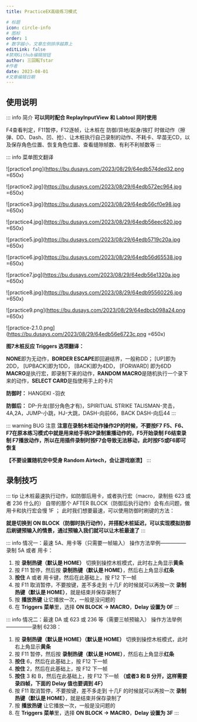 ```yaml
---
title: PracticeEX高级练习模式

# 标题
icon: circle-info
# 图标
order: 1
# 数字越小，文章左侧排序越靠上
editLink: false
#禁用Github编辑按钮
author: 三回転Tstar
#作者
date: 2023-08-01
#文章编辑日期
---
```


## 使用说明

::: info 简介
**可以同时配合 ReplayInputView 和 Labtool 同时使用**

F4查看判定，F11暂停，F12逐帧，让木桩在 防御/异地/起身/挨打 时做动作（擦弹、DD、Dash、凹、抢）、让木桩执行自己录制的动作、不耗卡、早苗无CD，以及保存角色位置、恢复角色位置、查看缝隙帧数、有利不利帧数等
:::

::: info 菜单图文翻译

![practice1.png](https://bu.dusays.com/2023/08/29/64edb574ded32.png =650x)

![practice2.jpg](https://bu.dusays.com/2023/08/29/64edb572ec964.jpg =650x)

![practice3.jpg](https://bu.dusays.com/2023/08/29/64edb56cf0e98.jpg =650x)

![practice4.jpg](https://bu.dusays.com/2023/08/29/64edb56eec620.jpg =650x)

![practice5.jpg](https://bu.dusays.com/2023/08/29/64edb5719c20a.jpg =650x)

![practice6.jpg](https://bu.dusays.com/2023/08/29/64edb56d65538.jpg =650x)

![practice7.jpg](https://bu.dusays.com/2023/08/29/64edb56e1320a.jpg =650x)

![practice8.jpg](https://bu.dusays.com/2023/08/29/64edb95560226.jpg =650x)

![practice9.png](https://bu.dusays.com/2023/08/29/64edbcb098a24.png =650x)

![practice-2.1.0.png](https://bu.dusays.com/2023/08/29/64edb56e6723c.png =650x)

**图7木桩反应 Triggers 选项翻译：**

**NONE**即为无动作，**BORDER ESCAPE**即回避结界，一般称DD； [UP]即为2DD， [UPBACK]即为1DD， [BACK]即为4DD， [FORWARD] 即为6DD
**MACRO**是执行宏，即录制下来的动作，**RANDOM MACRO**是随机执行一个录下来的动作，**SELECT CARD**是指使用手上的卡片

**防御时：** HANGEKI -羽衣

**防御后：** DP-升龙(部分角色才有)，SPIRITUAL STRIKE TALISMAN-灵击，4A,2A，JUMP-小跳，HJ-大跳，DASH-向前66，BACK DASH-向后44
:::

::: warning BUG 注意
**注意在录制木桩动作操作2P的时候，不要按F7**
**F5、F6、F7在原本练习模式中就是用来给手柄2P录制重播动作的，F5开始录制 F6结束录制 F7播放动作，所以在用插件录制时按F7会导致无法移动，此时按F5或F6即可恢复**

**【不要设置随机空中受身 Random Airtech，会让游戏崩溃】**
:::

## 录制技巧
::: tip 让木桩最速执行动作，如防御后用卡，或者执行宏（macro，录制些 623 或者 236 什么的）
自带的那个 AFTER BLOCK（防御后执行动作）会有点问题，做用卡和执行宏会慢 1F ；
此时我们想要最速，可以使用防御时刷键的方法：

**就是切换到 ON BLOCK（防御时执行动作），并搭配木桩延迟，可以实现模拟防御后刷键预输入的情景，通过预输入我们就可以让木桩最速了**
:::

::: info 情况一：最速 5A、用卡等（只需要一帧输入）
操作方法举例—————录制 5A 或者 用卡：
1. 按 **录制热键（默认是 HOME）** 切换到操控木桩模式，此时右上角显示**黄条**
2. 按 F11 暂停，然后按 **录制热键（默认是 HOME）**，然后右上角显示**红条**
3. **按住** A 或者 用卡键，然后在此基础上，按 F12 下一帧
4. 按 F11 取消暂停，不要按键，差不多走到 十几F 的时候就可以再按一次 **录制热键（默认是 HOME）**，就是结束并保存录制了
5. 按 **播放热键** 让它播放一次，一般是没问题的
6. 在 **Triggers 菜单**里，选择 **ON BLOCK -> MACRO**，**Delay 设置为 0F**
:::

::: info 情况二：最速 DA 或 623 或 236 等（需要三帧预输入）
操作方法举例—————录制 623B：
1. 按 **录制热键（默认是 HOME）（默认是 HOME）** 切换到操控木桩模式，此时右上角显示**黄条**
2. 按 F11 暂停，然后按 **录制热键（默认是 HOME）**，然后右上角显示**红条**
3. **按住** 6，然后在此基础上，按 F12 下一帧
4. **按住** 2，然后在此基础上，按 F12 下一帧
5. **按住** 3 和 B，然后在此基础上，按 F12 下一帧 
**（或者3 和 B 分开，这样需要录四帧，下面的 Delay 值也要调到 4F）**
6. 按 F11 取消暂停，不要按键，差不多走到 十几F 的时候就可以再按一次 **录制热键（默认是 HOME）**，就是结束并保存录制了
7. 按 **播放热键** 让它播放一次，一般是没问题的
8. 在 **Triggers 菜单**里，选择 **ON BLOCK -> MACRO**，**Delay 设置为 3F**
:::
